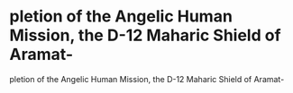# pletion of the Angelic Human Mission, the D-12 Maharic Shield of Aramat-

pletion of the Angelic Human Mission, the D-12 Maharic Shield of Aramat-